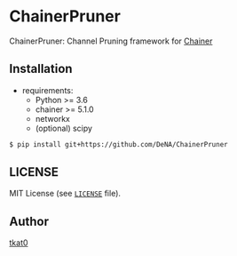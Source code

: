 # ChainerPruner

ChainerPruner: Channel Pruning framework for [Chainer](https://github.com/chainer/chainer)

## Installation

- requirements:
    - Python >= 3.6
    - chainer >= 5.1.0
    - networkx
    - (optional) scipy


```bash
$ pip install git+https://github.com/DeNA/ChainerPruner
```

## LICENSE

MIT License (see [`LICENSE`](https://github.com/DeNA/ChainerPruner/blob/master/LICENSE) file).

## Author

[tkat0](https://github.com/tkat0/)
